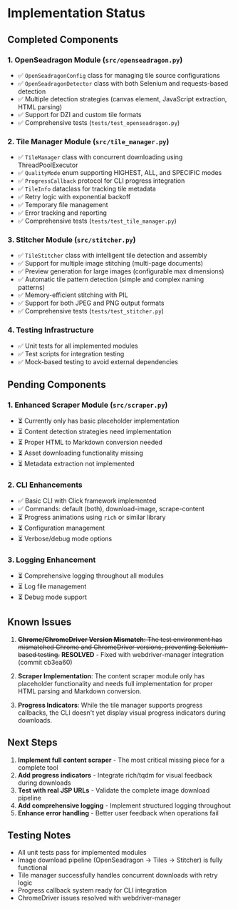 # Implementation Status

## Completed Components

### 1. OpenSeadragon Module (`src/openseadragon.py`)
- ✅ `OpenSeadragonConfig` class for managing tile source configurations
- ✅ `OpenSeadragonDetector` class with both Selenium and requests-based detection
- ✅ Multiple detection strategies (canvas element, JavaScript extraction, HTML parsing)
- ✅ Support for DZI and custom tile formats
- ✅ Comprehensive tests (`tests/test_openseadragon.py`)

### 2. Tile Manager Module (`src/tile_manager.py`)
- ✅ `TileManager` class with concurrent downloading using ThreadPoolExecutor
- ✅ `QualityMode` enum supporting HIGHEST, ALL, and SPECIFIC modes
- ✅ `ProgressCallback` protocol for CLI progress integration
- ✅ `TileInfo` dataclass for tracking tile metadata
- ✅ Retry logic with exponential backoff
- ✅ Temporary file management
- ✅ Error tracking and reporting
- ✅ Comprehensive tests (`tests/test_tile_manager.py`)

### 3. Stitcher Module (`src/stitcher.py`) 
- ✅ `TileStitcher` class with intelligent tile detection and assembly
- ✅ Support for multiple image stitching (multi-page documents)
- ✅ Preview generation for large images (configurable max dimensions)
- ✅ Automatic tile pattern detection (simple and complex naming patterns)
- ✅ Memory-efficient stitching with PIL
- ✅ Support for both JPEG and PNG output formats
- ✅ Comprehensive tests (`tests/test_stitcher.py`)

### 4. Testing Infrastructure
- ✅ Unit tests for all implemented modules
- ✅ Test scripts for integration testing
- ✅ Mock-based testing to avoid external dependencies

## Pending Components

### 1. Enhanced Scraper Module (`src/scraper.py`)
- ⏳ Currently only has basic placeholder implementation
- ⏳ Content detection strategies need implementation
- ⏳ Proper HTML to Markdown conversion needed
- ⏳ Asset downloading functionality missing
- ⏳ Metadata extraction not implemented

### 2. CLI Enhancements
- ✅ Basic CLI with Click framework implemented
- ✅ Commands: default (both), download-image, scrape-content
- ⏳ Progress animations using `rich` or similar library
- ⏳ Configuration management
- ⏳ Verbose/debug mode options

### 3. Logging Enhancement
- ⏳ Comprehensive logging throughout all modules
- ⏳ Log file management
- ⏳ Debug mode support

## Known Issues

1. ~~**Chrome/ChromeDriver Version Mismatch**: The test environment has mismatched Chrome and ChromeDriver versions, preventing Selenium-based testing.~~ **RESOLVED** - Fixed with webdriver-manager integration (commit cb3ea60)

2. **Scraper Implementation**: The content scraper module only has placeholder functionality and needs full implementation for proper HTML parsing and Markdown conversion.

3. **Progress Indicators**: While the tile manager supports progress callbacks, the CLI doesn't yet display visual progress indicators during downloads.

## Next Steps

1. **Implement full content scraper** - The most critical missing piece for a complete tool
2. **Add progress indicators** - Integrate rich/tqdm for visual feedback during downloads
3. **Test with real JSP URLs** - Validate the complete image download pipeline
4. **Add comprehensive logging** - Implement structured logging throughout
5. **Enhance error handling** - Better user feedback when operations fail

## Testing Notes

- All unit tests pass for implemented modules
- Image download pipeline (OpenSeadragon → Tiles → Stitcher) is fully functional
- Tile manager successfully handles concurrent downloads with retry logic
- Progress callback system ready for CLI integration
- ChromeDriver issues resolved with webdriver-manager
